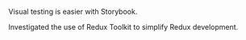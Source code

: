 Visual testing is easier with Storybook.

Investigated the use of Redux Toolkit to simplify Redux development.